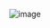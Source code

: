 ![image](https://github.com/gixilym/link-to-qr/assets/104705119/0814c6a7-2675-4387-af2d-8dd00997cc93)
